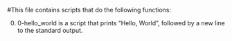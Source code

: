#This file contains scripts that do the following functions:

0. 0-hello_world is a script that prints “Hello, World”, followed by a new line to the standard output.
